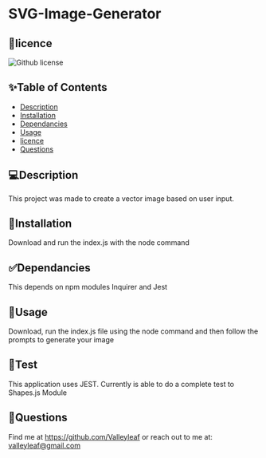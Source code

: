 # SVG-Image-Generator
## 📝licence
![Github license](https://img.shields.io/badge/license-MIT,-green.svg)

## ✨Table of Contents
* [Description](#Description)
* [Installation](#Installation)
* [Dependancies](#Dependancies)
* [Usage](#Usage)
* [licence](#licence)
* [Questions](#Questions)

## 💻Description
This project was made to create a vector image based on user input.

## 🚨Installation
Download and run the index.js with the node command

## ✅Dependancies
This depends on npm modules Inquirer and Jest

## 🚀Usage
Download, run the index.js file using the node command and then follow the prompts to generate your image

## 💊Test
This application uses JEST. Currently is able to do a complete test to Shapes.js Module

## 👤Questions
Find me at https://github.com/Valleyleaf or reach out to me
at: valleyleaf@gmail.com

